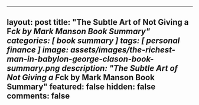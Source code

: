 

---
layout: post
title:  "The Subtle Art of Not Giving a F*ck by Mark Manson Book Summary"
categories: [ book summary ]
tags: [ personal finance ]
image: assets/images/the-richest-man-in-babylon-george-clason-book-summary.png
description: "The Subtle Art of Not Giving a F*ck by Mark Manson Book Summary"
featured: false
hidden: false
comments: false
---
